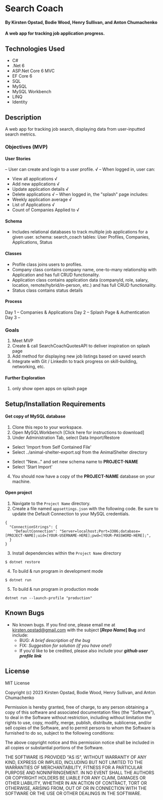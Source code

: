 # Search Coach

#### By Kirsten Opstad, Bodie Wood, Henry Sullivan, and Anton Chumachenko

#### A web app for tracking job application progress.

## Technologies Used

* C#
* .Net 6
* ASP.Net Core 6 MVC
* EF Core 6
* SQL
* MySQL
* MySQL Workbench
* LINQ
* Identity

## Description

A web app for tracking job search, displaying data from user-inputted search metrics.

### Objectives (MVP)

#### User Stories
– User can create and login to a user profile. √
– When logged in, user can:
  - View all applications √ 
  - Add new applications √
  - Update application details √
  - Delete applications √
– When logged in, the "splash" page includes:
  - Weekly application average √
  - List of Applications √ 
  - Count of Companies Applied to √

#### Schema
* Includes relational databases to track multiple job applications for a given user.
  schema: search_coach
  tables: User Profiles, Companies, Applications, Status
#### Classes
* Profile class joins users to profiles.
* Company class contains company name, one-to-many relationship with Application and has full CRUD functionality.
* Application class contains application data (companyId, role, salary, location, remote/hybrid/in-person, etc.) and has full CRUD functionality.
* Status class contains status details

<!-- ![Screenshot of Databases](imagelink) -->

<!-- [Link to operational site](http://www.kirstenopstad.github.com/<REPOSITORY NAME>) -->

#### Process

Day 1 – Companies & Applications 
Day 2 – Splash Page & Authentication
Day 3 – 

### Goals
1. Meet MVP
2. Create & call SearchCoachQuotesAPI to deliver inspiration on splash page
3. Add method for displaying new job listings based on saved search
4. Integrate with Git / LinkedIn to track progress on skill-building, networking, etc.

#### Further Exploration
1. only show open apps on splash page

## Setup/Installation Requirements

#### Get copy of MySQL database
1. Clone this repo to your workspace.
2. Open MySQLWorkbench [Click here for instructions to download]
3. Under Administration Tab, select Data Import/Restore
  * Select 'Import from Self Contained File'
  * Select ../animal-shelter-export.sql from the AnimalShelter directory
  <!-- ![Screenshot of MySQL Import Settings](INSERT SCREENSHOT LINK) -->
  * Select "New..." and set new schema name to **PROJECT-NAME**
  * Select 'Start Import'
4. You should now have a copy of the **PROJECT-NAME** database on your machine.

#### Open project
1. Navigate to the `Project Name` directory.
2. Create a file named `appsettings.json` with the following code. Be sure to update the Default Connection to your MySQL credentials.
```
{
  "ConnectionStrings": {
    "DefaultConnection": "Server=localhost;Port=3306;database=[PROJECT-NAME];uid=[YOUR-USERNAME-HERE];pwd=[YOUR-PASSWORD-HERE];",
  }
}
```
3. Install dependencies within the `Project Name` directory
```
$ dotnet restore
````

4. To build & run program in development mode 
 ```
 $ dotnet run
 ```

5. To build & run program in production mode 
 ```
 dotnet run --launch-profile "production"
 ```

## Known Bugs

* No known bugs. If you find one, please email me at kirsten.opstad@gmail.com with the subject **[_Repo Name_] Bug** and include:
  * BUG: _A brief description of the bug_
  * FIX: _Suggestion for solution (if you have one!)_
  * If you'd like to be credited, please also include your **_github user profile link_**

## License

MIT License

Copyright (c) 2023 Kirsten Opstad, Bodie Wood, Henry Sullivan, and Anton Chumachenko

Permission is hereby granted, free of charge, to any person obtaining a copy of this software and associated documentation files (the "Software"), to deal in the Software without restriction, including without limitation the rights to use, copy, modify, merge, publish, distribute, sublicense, and/or sell copies of the Software, and to permit persons to whom the Software is furnished to do so, subject to the following conditions:

The above copyright notice and this permission notice shall be included in all copies or substantial portions of the Software.

THE SOFTWARE IS PROVIDED "AS IS", WITHOUT WARRANTY OF ANY KIND, EXPRESS OR IMPLIED, INCLUDING BUT NOT LIMITED TO THE WARRANTIES OF MERCHANTABILITY, FITNESS FOR A PARTICULAR PURPOSE AND NONINFRINGEMENT. IN NO EVENT SHALL THE AUTHORS OR COPYRIGHT HOLDERS BE LIABLE FOR ANY CLAIM, DAMAGES OR OTHER LIABILITY, WHETHER IN AN ACTION OF CONTRACT, TORT OR OTHERWISE, ARISING FROM, OUT OF OR IN CONNECTION WITH THE SOFTWARE OR THE USE OR OTHER DEALINGS IN THE SOFTWARE.
